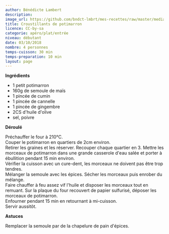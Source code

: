 ```yaml
---
author: Bénédicte Lambert
description: 
image_url: https://github.com/bndct-lmbrt/mes-recettes/raw/master/medias/croustillants-potimarron.jpg
title: Croustillants de potimarron
licence: CC-by-sa
categorie: apéro/plat/entrée
niveau: débutant
date: 03/10/2018
nombre: 4 personnes
temps-cuisson: 30 min
temps-preparation: 10 min
layout: page
---
```



**Ingrédients**  

* 1 petit potimarron
* 160g de semoule de maïs
* 1 pincée de cumin
* 1 pincée de cannelle
* 1 pincée de gingembre
* 2CS d'huile d'olive
* sel, poivre


**Déroulé**  

Préchauffer le four à 210°C.  
Couper le potimarron en quartiers de 2cm environ.   
Retirer les graines et les réserver. Recouper chaque quartier en 3.
Mettre les morceaux de potimarron dans une grande casserole d'eau salée et porter à ébullition pendant 15 min environ.  
Vérifier la cuisson avec un cure-dent, les morceaux ne doivent pas être trop tendres.  
Mélanger la semoule avec les épices. 
Sécher les morceaux puis enrober du mélange.  
Faire chauffer à feu assez vif l'huile et disposer les morceaux tout en remuant.
Sur la plaque du four recouvert de papier sulfurisé, déposer les morceaux de potimarron.   
Enfourner pendant 15 min en retournant à mi-cuisson.  
Servir aussitôt.  

**Astuces**

Remplacer la semoule par de la chapelure de pain d'épices.
